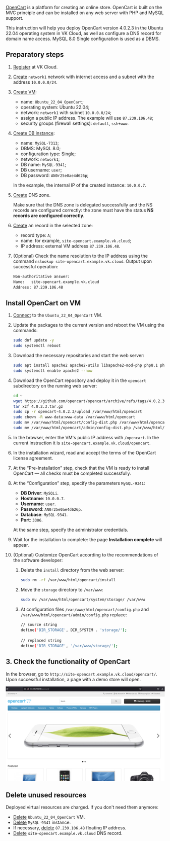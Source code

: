 [OpenCart](https://www.opencart.com) is a platform for creating an online store. OpenCart is built on the MVC principle and can be installed on any web server with PHP and MySQL support.

This instruction will help you deploy OpenCart version 4.0.2.3 in the Ubuntu 22.04 operating system in VK Cloud, as well as configure a DNS record for domain name access. MySQL 8.0 Single configuration is used as a DBMS.

## Preparatory steps

1. [Register](/en/intro/start/account-registration) at VK Cloud.
1. [Create](/en/networks/vnet/service-management/net#creating_a_network) `network1` network with internet access and a subnet with the address `10.0.0.0/24`.
1. [Create VM](/en/computing/iaas/service-management/vm/vm-create):

   - name: `Ubuntu_22_04_OpenCart`;
   - operating system: Ubuntu 22.04;
   - network: `network1` with subnet `10.0.0.0/24`;
   - assign a public IP address. The example will use `87.239.106.48`;
   - security groups (firewall settings): `default`, `ssh+www`.

1. [Create DB instance](/en/dbs/dbaas/service-management/create):

   - name: `MySQL-7313`;
   - DBMS: MySQL 8.0;
   - configuration type: Single;
   - network: `network1`;
   - DB name: `MySQL-9341`;
   - DB username: `user`;
   - DB password: `AN0r25e0ae4d626p`;

   In the example, the internal IP of the created instance: `10.0.0.7`.

1. [Create](/en/networks/dns/publicdns#creating_a_zone) DNS zone.

   <warn>

   Make sure that the DNS zone is delegated successfully and the NS records are configured correctly: the zone must have the status **NS records are configured correctly**.

   </warn>

1. [Create](/en/networks/dns/publicdns#adding_resource_records) an record in the selected zone:

   - record type: `A`;
   - name: for example, `site-opencart.example.vk.cloud`;
   - IP address: external VM address `87.239.106.48`.

1. (Optional) Check the name resolution to the IP address using the command `nslookup site-opencart.example.vk.cloud`. Output upon successful operation:

   ```bash
   Non-authoritative answer:
   Name:   site-opencart.example.vk.cloud
   Address: 87.239.106.48
   ```

## Install OpenCart on VM

1. [Connect](/en/computing/iaas/service-management/vm/vm-connect/vm-connect-nix) to the `Ubuntu_22_04_OpenCart` VM.
1. Update the packages to the current version and reboot the VM using the commands:

   ```bash
   sudo dnf update -y
   sudo systemctl reboot
   ```

1. Download the necessary repositories and start the web server:

   ```bash
   sudo apt install apache2 apache2-utils libapache2-mod-php php8.1 php8.1-cli php8.1-curl php8.1-fpm php8.1-gd php8.1-intl php8.1-mbstring php8.1-mysql php8.1-opcache php8.1-readline php8.1-soap php8.1-xml php8.1-xmlrpc php8.1-zip php-gd -y
   sudo systemctl enable apache2 --now
   ```

1. Download the OpenCart repository and deploy it in the `opencart` subdirectory on the running web server:

   ```bash
   cd ~
   wget https://github.com/opencart/opencart/archive/refs/tags/4.0.2.3.tar.gz
   tar xzf 4.0.2.3.tar.gz
   sudo cp -r opencart-4.0.2.3/upload /var/www/html/opencart
   sudo chown -R www-data:www-data /var/www/html/opencart
   sudo mv /var/www/html/opencart/config-dist.php /var/www/html/opencart/config.php
   sudo mv /var/www/html/opencart/admin/config-dist.php /var/www/html/opencart/admin/config.php
   ```

1. In the browser, enter the VM's public IP address with `/opencart`. In the current instruction it is `site-opencart.example.vk.cloud/opencart`.
1. In the installation wizard, read and accept the terms of the OpenCart license agreement.
1. At the “Pre-Installation” step, check that the VM is ready to install OpenCart — all checks must be completed successfully.
1. At the “Configuration” step, specify the parameters `MySQL-9341`:

   - **DB Driver**: `MySQLi`.
   - **Hostname**: `10.0.0.7`.
   - **Username**: `user`.
   - **Password**: `AN0r25e0ae4d626p`.
   - **Database**: `MySQL-9341`.
   - **Port**: `3306`.

    At the same step, specify the administrator credentials.

1. Wait for the installation to complete: the page **Installation complete** will appear.
1. (Optional) Customize OpenCart according to the recommendations of the software developer:

   1. Delete the `install` directory from the web server:

      ```bash
      sudo rm -rf /var/www/html/opencart/install
      ```

   1. Move the `storage` directory to `/var/www`:

      ```bash
      sudo mv /var/www/html/opencart/system/storage/ /var/www
      ```

   1. At configuration files `/var/www/html/opencart/config.php` and `/var/www/html/opencart/admin/config.php` replace:

      ```bash
      // source string
      define('DIR_STORAGE', DIR_SYSTEM . 'storage/');

      // replaced string
      define('DIR_STORAGE', '/var/www/storage/');
      ```

## 3. Check the functionality of OpenCart

In the browser, go to `http://site-opencart.example.vk.cloud/opencart/`. Upon successful installation, a page with a demo store will open.

![](assets/opencart_shop.png)

## Delete unused resources

Deployed virtual resources are charged. If you don't need them anymore:

- [Delete](/en/computing/iaas/service-management/vm/vm-manage#delete_vm) `Ubuntu_22_04_OpenCart` VM.
- [Delete](/en/dbs/dbaas/service-management/delete) `MySQL-9341` instance.
- If necessary, [delete](/en/networks/vnet/service-management/floating-ip#removing_floating_ip_address_from_the_project) `87.239.106.48` floating IP address.
- [Delete](/en/networks/dns/publicdns#deleting_resource_records) `site-opencart.example.vk.cloud` DNS record.
